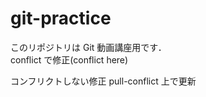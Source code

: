 # git-practice

このリポジトリは Git 動画講座用です．  
conflict で修正(conflict here)

コンフリクトしない修正
pull-conflict 上で更新
